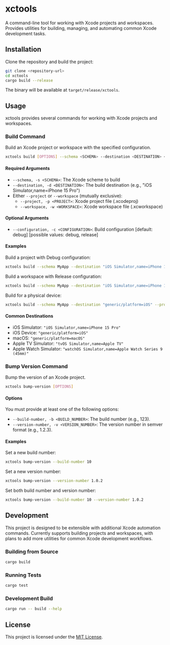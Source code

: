 # xctools

A command-line tool for working with Xcode projects and workspaces. Provides utilities for building, managing, and automating common Xcode development tasks.

## Installation

Clone the repository and build the project:

```bash
git clone <repository-url>
cd xctools
cargo build --release
```

The binary will be available at `target/release/xctools`.

## Usage

xctools provides several commands for working with Xcode projects and workspaces.

### Build Command

Build an Xcode project or workspace with the specified configuration.

```bash
xctools build [OPTIONS] --schema <SCHEMA> --destination <DESTINATION> <--project <PROJECT>|--workspace <WORKSPACE>>
```

#### Required Arguments

-   `--schema, -s <SCHEMA>`: The Xcode scheme to build
-   `--destination, -d <DESTINATION>`: The build destination (e.g., "iOS Simulator,name=iPhone 15 Pro")
-   Either `--project` or `--workspace` (mutually exclusive):
    -   `--project, -p <PROJECT>`: Xcode project file (.xcodeproj)
    -   `--workspace, -w <WORKSPACE>`: Xcode workspace file (.xcworkspace)

#### Optional Arguments

-   `--configuration, -c <CONFIGURATION>`: Build configuration [default: debug] [possible values: debug, release]

#### Examples

Build a project with Debug configuration:

```bash
xctools build --schema MyApp --destination "iOS Simulator,name=iPhone 15 Pro" --project MyApp.xcodeproj
```

Build a workspace with Release configuration:

```bash
xctools build --schema MyApp --destination "iOS Simulator,name=iPhone 15 Pro" --workspace MyApp.xcworkspace --configuration release
```

Build for a physical device:

```bash
xctools build --schema MyApp --destination "generic/platform=iOS" --project MyApp.xcodeproj --configuration release
```

#### Common Destinations

-   iOS Simulator: `"iOS Simulator,name=iPhone 15 Pro"`
-   iOS Device: `"generic/platform=iOS"`
-   macOS: `"generic/platform=macOS"`
-   Apple TV Simulator: `"tvOS Simulator,name=Apple TV"`
-   Apple Watch Simulator: `"watchOS Simulator,name=Apple Watch Series 9 (45mm)"`

### Bump Version Command

Bump the version of an Xcode project.

```bash
xctools bump-version [OPTIONS]
```

#### Options

You must provide at least one of the following options:

-   `--build-number, -b <BUILD_NUMBER>`: The build number (e.g., 123).
-   `--version-number, -v <VERSION_NUMBER>`: The version number in semver format (e.g., 1.2.3).

#### Examples

Set a new build number:

```bash
xctools bump-version --build-number 10
```

Set a new version number:

```bash
xctools bump-version --version-number 1.0.2
```

Set both build number and version number:

```bash
xctools bump-version --build-number 10 --version-number 1.0.2
```

## Development

This project is designed to be extensible with additional Xcode automation commands. Currently supports building projects and workspaces, with plans to add more utilities for common Xcode development workflows.

### Building from Source

```bash
cargo build
```

### Running Tests

```bash
cargo test
```

### Development Build

```bash
cargo run -- build --help
```

## License

This project is licensed under the [MIT License](./LICENSE).
